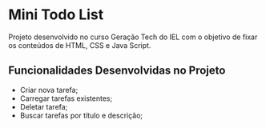 # Mini Todo List

Projeto desenvolvido no curso Geração Tech do IEL com o objetivo de fixar os conteúdos de HTML, CSS e Java Script.

## Funcionalidades Desenvolvidas no Projeto

- Criar nova tarefa;
- Carregar tarefas existentes;
- Deletar tarefa;
- Buscar tarefas por título e descrição;